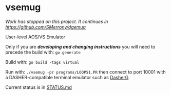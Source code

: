 # vsemug

_Work has stopped on this project. It continues in https://github.com/SMerrony/dgemua_

User-level AOS/VS Emulator

Only if you are ***developing and changing instructions*** you will need to precede the build with: `go generate`

Build with: `go build -tags virtual`

Run with: `./vsemug -pr programs/LOOPS1.PR` 
then connect to port 10001 with a DASHER-compatible terminal emulator such as 
[DasherG](https://github.com/SMerrony/DasherG).

Current status is in [STATUS.md](./STATUS.md)
